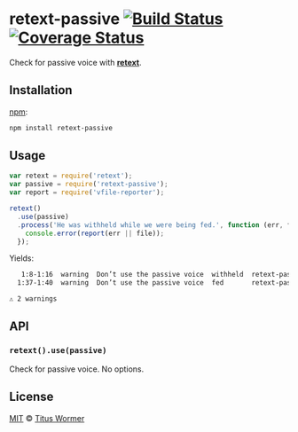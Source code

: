 # retext-passive [![Build Status][travis-badge]][travis] [![Coverage Status][codecov-badge]][codecov]

Check for passive voice with [**retext**][retext].

## Installation

[npm][]:

```bash
npm install retext-passive
```

## Usage

```js
var retext = require('retext');
var passive = require('retext-passive');
var report = require('vfile-reporter');

retext()
  .use(passive)
  .process('He was withheld while we were being fed.', function (err, file) {
    console.error(report(err || file));
  });
```

Yields:

```txt
   1:8-1:16  warning  Don’t use the passive voice  withheld  retext-passive
  1:37-1:40  warning  Don’t use the passive voice  fed       retext-passive

⚠ 2 warnings
```

## API

### `retext().use(passive)`

Check for passive voice.  No options.

## License

[MIT][license] © [Titus Wormer][author]

<!-- Definitions -->

[travis-badge]: https://img.shields.io/travis/wooorm/retext-passive.svg

[travis]: https://travis-ci.org/wooorm/retext-passive

[codecov-badge]: https://img.shields.io/codecov/c/github/wooorm/retext-passive.svg

[codecov]: https://codecov.io/github/wooorm/retext-passive

[npm]: https://docs.npmjs.com/cli/install

[license]: LICENSE

[author]: http://wooorm.com

[retext]: https://github.com/wooorm/retext
